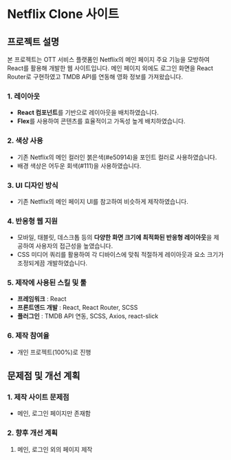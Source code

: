# Netflix Clone 사이트
## 프로젝트 설명
본 프로젝트는 OTT 서비스 플랫폼인 Netflix의 메인 페이지 주요 기능을 모방하여 React를 활용해 개발한 웹 사이트입니다. 메인 페이지 외에도 로그인 화면을 React Router로 구현하였고 TMDB API를 연동해 영화 정보를 가져왔습니다.

### 1. 레이아웃
- **React 컴포넌트**를 기반으로 레이아웃을 배치하였습니다.
- **Flex**를 사용하여 콘텐츠를 효율적이고 가독성 높게 배치하였습니다.

### 2. 색상 사용
- 기존 Netflix의 메인 컬러인 붉은색(#e50914)을 포인트 컬러로 사용하였습니다.
- 배경 색상은 어두운 회색(#111)을 사용하였습니다.

### 3. UI 디자인 방식
- 기존 Netflix의 메인 페이지 UI를 참고하여 비슷하게 제작하였습니다.

### 4. 반응형 웹 지원
- 모바일, 태블릿, 데스크톱 등의 **다양한 화면 크기에 최적화된 반응형 레이아웃**을 제공하여 사용자의 접근성을 높였습니다.
- CSS 미디어 쿼리를 활용하여 각 디바이스에 맞춰 적절하게 레이아웃과 요소 크기가 조정되게끔 개발하였습니다.

### 5. 제작에 사용된 스킬 및 툴
- **프레임워크** : React
- **프론트엔드 개발** : React, React Router, SCSS
- **플러그인** : TMDB API 연동, SCSS, Axios, react-slick

### 6. 제작 참여율
- 개인 프로젝트(100%)로 진행

## 문제점 및 개선 계획
### 1. 제작 사이트 문제점
- 메인, 로그인 페이지만 존재함

### 2. 향후 개선 계획
1. 메인, 로그인 외의 페이지 제작
